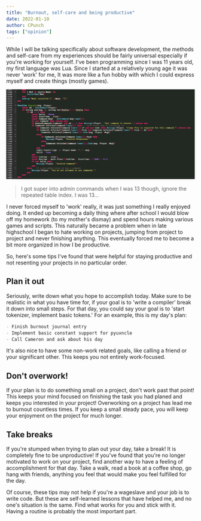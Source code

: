 ```yaml
---
title: "Burnout, self-care and being productive"
date: 2022-01-10
author: CPunch
tags: ["opinion"]
---
```


While I will be talking specifically about software development, the methods and self-care from my experiences should be fairly universal especially if you're working for yourself. I've been programming since I was 11 years old, my first language was Lua. Since I started at a relatively young age it was never 'work' for me, It was more like a fun hobby with which I could express myself and create things (mostly games).

![](13yr-old-cpunch.png)
> I got super into admin commands when I was 13 though, ignore the repeated table index. I was 13...

I never forced myself to 'work' really, it was just something I really enjoyed doing. It ended up becoming a daily thing where after school I would blow off my homework (to my mother's dismay) and spend hours making various games and scripts. This naturally became a problem when in late highschool I began to hate working on projects, jumping from project to project and never finishing anything. This eventually forced me to become a bit more organized in how I be productive.

So, here's some tips I've found that were helpful for staying productive and not resenting your projects in no particular order.

## Plan it out

Seriously, write down what you hope to accomplish today. Make sure to be realistic in what you have time for, if your goal is to 'write a compiler' break it down into small steps. For that day, you could say your goal is to 'start tokenizer, implement basic tokens.' For an example, this is my day's plan:

```md
- Finish burnout journal entry
- Implement basic constant support for pyuxncle
- Call Cameron and ask about his day
```

 It's also nice to have some non-work related goals, like calling a friend or your significant other. This keeps you not entirely work-focused.

## Don't overwork!

If your plan is to do something small on a project, don't work past that point! This keeps your mind focused on finishing the task you had planed and keeps you interested in your project! Overworking on a project has lead me to burnout countless times. If you keep a small steady pace, you will keep your enjoyment on the project for much longer.

## Take breaks

If you're stumped when trying to plan out your day, take a break! It is completely fine to be unproductive! If you've found that you're no longer motivated to work on your project, find another way to have a feeling of accomplishment for that day. Take a walk, read a book at a coffee shop, go hang with friends, anything you feel that would make you feel fulfilled for the day.

Of course, these tips may not help if you're a wageslave and your job is to write code. But these are self-learned lessons that have helped me, and no one's situation is the same. Find what works for you and stick with it. Having a routine is probably the most important part.